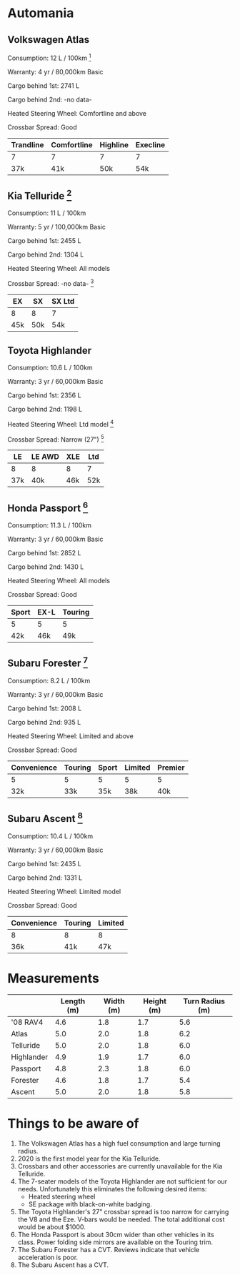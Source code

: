 # Automania

## Volkswagen Atlas
Consumption: 12 L / 100km [<sup>1</sup>](#N001)

Warranty: 4 yr / 80,000km Basic

Cargo behind 1st: 2741 L

Cargo behind 2nd: -no data-

Heated Steering Wheel: Comfortline and above

Crossbar Spread: Good

Trandline | Comfortline | Highline | Execline
--- | --- | --- | ---
7 | 7 | 7 | 7
37k | 41k | 50k | 54k

## Kia Telluride [<sup>2</sup>](#N002)
Consumption: 11 L / 100km

Warranty: 5 yr / 100,000km Basic

Cargo behind 1st: 2455 L

Cargo behind 2nd: 1304 L

Heated Steering Wheel: All models

Crossbar Spread: -no data- [<sup>3</sup>](#N003)

EX | SX | SX Ltd
--- | --- | ---
8 | 8 | 7
45k | 50k | 54k

## Toyota Highlander
Consumption: 10.6 L / 100km

Warranty: 3 yr / 60,000km Basic

Cargo behind 1st: 2356 L

Cargo behind 2nd: 1198 L

Heated Steering Wheel: Ltd model [<sup>4</sup>](#N004)

Crossbar Spread: Narrow (27") [<sup>5</sup>](#N005)

LE | LE AWD | XLE | Ltd
--- | --- | --- | ---
8 | 8 | 8 | 7
37k | 40k | 46k | 52k

## Honda Passport [<sup>6</sup>](#N006)
Consumption: 11.3 L / 100km

Warranty: 3 yr / 60,000km Basic

Cargo behind 1st: 2852 L

Cargo behind 2nd: 1430 L

Heated Steering Wheel: All models

Crossbar Spread: Good

Sport | EX-L | Touring
--- | --- | ---
5 | 5 | 5
42k | 46k | 49k

## Subaru Forester [<sup>7</sup>](#N007)
Consumption: 8.2 L / 100km

Warranty: 3 yr / 60,000km Basic

Cargo behind 1st: 2008 L

Cargo behind 2nd: 935 L

Heated Steering Wheel: Limited and above

Crossbar Spread: Good

Convenience | Touring | Sport | Limited | Premier
--- | --- | --- | --- | ---
5 | 5 | 5 | 5 | 5
32k | 33k | 35k | 38k | 40k

## Subaru Ascent [<sup>8</sup>](#N008)
Consumption: 10.4 L / 100km

Warranty: 3 yr / 60,000km Basic

Cargo behind 1st: 2435 L

Cargo behind 2nd: 1331 L

Heated Steering Wheel: Limited model

Crossbar Spread: Good

Convenience | Touring | Limited
--- | --- | ---
8 | 8 | 8
36k | 41k | 47k

# Measurements

|| Length (m) | Width (m) | Height (m) | Turn Radius (m)
--- | --- | --- | --- | ---
'08 RAV4 | 4.6 | 1.8 | 1.7 | 5.6
Atlas | 5.0 | 2.0 | 1.8 | 6.2
Telluride | 5.0 | 2.0 | 1.8 | 6.0
Highlander | 4.9 | 1.9 | 1.7 | 6.0
Passport | 4.8 | 2.3 | 1.8 | 6.0
Forester | 4.6 | 1.8 | 1.7 | 5.4
Ascent | 5.0 | 2.0 | 1.8 | 5.8

# Things to be aware of
1. <a name="N001"></a>The Volkswagen Atlas has a high fuel consumption and large turning radius.
1. <a name="N002"></a>2020 is the first model year for the Kia Telluride.
1. <a name="N003"></a>Crossbars and other accessories are currently unavailable for the Kia Telluride.
1. <a name="N004"></a>The 7-seater models of the
Toyota Highlander are not sufficient for our needs.
Unfortunately this eliminates the following
desired items:
    - Heated steering wheel
    - SE package with black-on-white badging.
1. <a name="N005"></a>The Toyota Highlander's 27"
crossbar spread is too narrow for carrying the V8 and the Eze. V-bars would be needed. The total additional cost would be about $1000.
1. <a name="N006"></a>The Honda Passport is
about 30cm wider than other vehicles in its class.
Power folding side mirrors are available
on the Touring trim.
1. <a name="N007"></a>The Subaru Forester has a CVT.
Reviews indicate that vehicle acceleration is poor.
1. <a name="N008"></a>The Subaru Ascent has a CVT.
